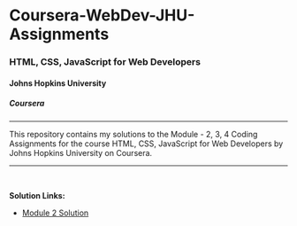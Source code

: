 # Coursera-WebDev-JHU-Assignments

### HTML, CSS, JavaScript for Web Developers
#### Johns Hopkins University
##### Coursera
<hr>
This repository contains my solutions to the Module - 2, 3, 4 Coding Assignments for the course HTML, CSS, JavaScript for Web Developers by Johns Hopkins University on Coursera. <br>

<hr>
<br>

<b>Solution Links:</b> <br>
- [Module 2 Solution](https://umang4846.github.io/Coursera-WebDev-JHU-Assignments/module2-solution/index.html) <br>
